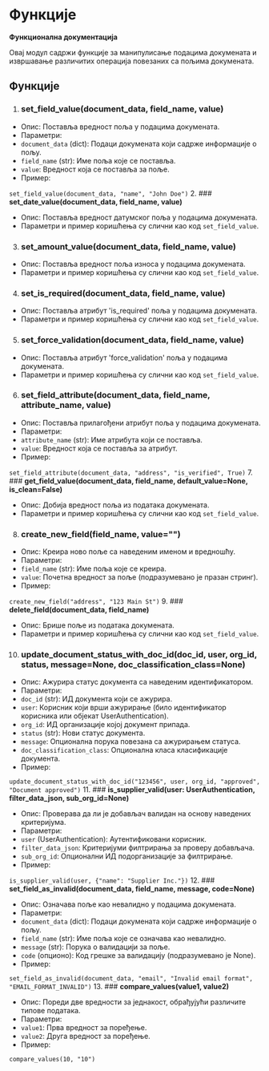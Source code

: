 # Функције

**Функционална документација**

Овај модул садржи функције за манипулисање подацима докумената и извршавање различитих операција повезаних са пољима докумената.

## **Функције**

1. ### **set\_field\_value(document\_data, field\_name, value)**
* Опис: Поставља вредност поља у подацима докумената.
* Параметри:
* `document_data` (dict): Подаци докумената који садрже информације о пољу.
* `field_name` (str): Име поља које се поставља.
* `value`: Вредност која се поставља за поље.
*   Пример:

`set_field_value(document_data, "name", "John Doe")`
2. ### **set\_date\_value(document\_data, field\_name, value)**
* Опис: Поставља вредност датумског поља у подацима докумената.
* Параметри и пример коришћења су слични као код `set_field_value`.
3. ### **set\_amount\_value(document\_data, field\_name, value)**
* Опис: Поставља вредност поља износа у подацима докумената.
* Параметри и пример коришћења су слични као код `set_field_value`.
4. ### **set\_is\_required(document\_data, field\_name, value)**
* Опис: Поставља атрибут 'is\_required' поља у подацима докумената.
* Параметри и пример коришћења су слични као код `set_field_value`.
5. ### **set\_force\_validation(document\_data, field\_name, value)**
* Опис: Поставља атрибут 'force\_validation' поља у подацима докумената.
* Параметри и пример коришћења су слични као код `set_field_value`.
6. ### **set\_field\_attribute(document\_data, field\_name, attribute\_name, value)**
* Опис: Поставља прилагођени атрибут поља у подацима докумената.
* Параметри:
* `attribute_name` (str): Име атрибута који се поставља.
* `value`: Вредност која се поставља за атрибут.
*   Пример:

`set_field_attribute(document_data, "address", "is_verified", True)`
7. ### **get\_field\_value(document\_data, field\_name, default\_value=None, is\_clean=False)**
* Опис: Добија вредност поља из података докумената.
* Параметри и пример коришћења су слични као код `set_field_value`.
8. ### **create\_new\_field(field\_name, value="")**
* Опис: Креира ново поље са наведеним именом и вредношћу.
* Параметри:
* `field_name` (str): Име поља које се креира.
* `value`: Почетна вредност за поље (подразумевано је празан стринг).
*   Пример:

`create_new_field("address", "123 Main St")`
9. ### **delete\_field(document\_data, field\_name)**
* Опис: Брише поље из података докумената.
* Параметри и пример коришћења су слични као код `set_field_value`.
10. ### **update\_document\_status\_with\_doc\_id(doc\_id, user, org\_id, status, message=None, doc\_classification\_class=None)**
* Опис: Ажурира статус документа са наведеним идентификатором.
* Параметри:
* `doc_id` (str): ИД документа који се ажурира.
* `user`: Корисник који врши ажурирање (било идентификатор корисника или објекат UserAuthentication).
* `org_id`: ИД организације којој документ припада.
* `status` (str): Нови статус документа.
* `message`: Опционална порука повезана са ажурирањем статуса.
* `doc_classification_class`: Опционална класа класификације документа.
*   Пример:

`update_document_status_with_doc_id("123456", user, org_id, "approved", "Document approved")`
11. ### **is\_supplier\_valid(user: UserAuthentication, filter\_data\_json, sub\_org\_id=None)**
* Опис: Проверава да ли је добављач валидан на основу наведених критеријума.
* Параметри:
* `user` (UserAuthentication): Аутентификовани корисник.
* `filter_data_json`: Критеријуми филтрирања за проверу добављача.
* `sub_org_id`: Опционални ИД подорганизације за филтрирање.
*   Пример:

`is_supplier_valid(user, {"name": "Supplier Inc."})`
12. ### **set\_field\_as\_invalid(document\_data, field\_name, message, code=None)**
* Опис: Означава поље као невалидно у подацима докумената.
* Параметри:
* `document_data` (dict): Подаци докумената који садрже информације о пољу.
* `field_name` (str): Име поља које се означава као невалидно.
* `message` (str): Порука о валидацији за поље.
* `code` (опционо): Код грешке за валидацију (подразумевано је None).
*   Пример:

`set_field_as_invalid(document_data, "email", "Invalid email format", "EMAIL_FORMAT_INVALID")`
13. ### **compare\_values(value1, value2)**
* Опис: Пореди две вредности за једнакост, обрађујући различите типове података.
* Параметри:
* `value1`: Прва вредност за поређење.
* `value2`: Друга вредност за поређење.
*   Пример:

`compare_values(10, "10")`
